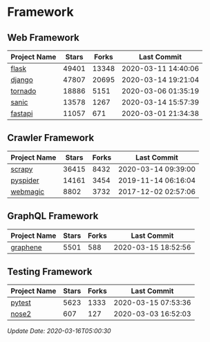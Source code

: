 # Framework

## Web Framework

| Project Name | Stars | Forks | Last Commit |
| ------------ | ----- | ----- | ----------- |
| [flask](https://github.com/pallets/flask) | 49401 | 13348 | 2020-03-11 14:40:06 |
| [django](https://github.com/django/django) | 47807 | 20695 | 2020-03-14 19:21:04 |
| [tornado](https://github.com/tornadoweb/tornado) | 18886 | 5151 | 2020-03-06 01:35:19 |
| [sanic](https://github.com/huge-success/sanic) | 13578 | 1267 | 2020-03-14 15:57:39 |
| [fastapi](https://github.com/tiangolo/fastapi) | 11057 | 671 | 2020-03-01 21:34:38 |

## Crawler Framework

| Project Name | Stars | Forks | Last Commit |
| ------------ | ----- | ----- | ----------- |
| [scrapy](https://github.com/scrapy/scrapy) | 36415 | 8432 | 2020-03-14 09:39:00 |
| [pyspider](https://github.com/binux/pyspider) | 14161 | 3454 | 2019-11-14 06:16:04 |
| [webmagic](https://github.com/code4craft/webmagic) | 8802 | 3732 | 2017-12-02 02:57:06 |

## GraphQL Framework

| Project Name | Stars | Forks | Last Commit |
| ------------ | ----- | ----- | ----------- |
| [graphene](https://github.com/graphql-python/graphene) | 5501 | 588 | 2020-03-15 18:52:56 |

## Testing Framework

| Project Name | Stars | Forks | Last Commit |
| ------------ | ----- | ----- | ----------- |
| [pytest](https://github.com/pytest-dev/pytest) | 5623 | 1333 | 2020-03-15 07:53:36 |
| [nose2](https://github.com/nose-devs/nose2) | 607 | 127 | 2020-03-03 16:52:03 |

*Update Date: 2020-03-16T05:00:30*